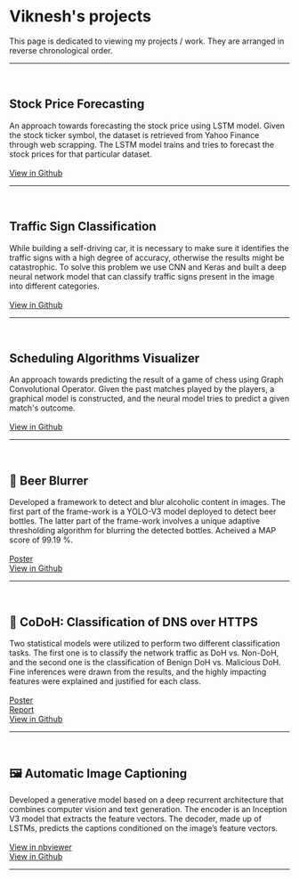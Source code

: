 # Viknesh's projects

This page is dedicated to viewing my projects / work. They are arranged in reverse chronological order.

***

<br>

## Stock Price Forecasting
An approach towards forecasting the stock price using LSTM model. Given the stock ticker symbol, the dataset is retrieved from Yahoo Finance through web scrapping. The LSTM model trains and tries to forecast the stock prices for that particular dataset. <br><br>
<a href="https://github.com/Viknesh-Rajaramon/Stock-Price-Forecasting" target="_blank">View in Github</a> <br>


***

<br>

## Traffic Sign Classification
While building a self-driving car, it is necessary to make sure it identifies the traffic signs with a high degree of accuracy, otherwise the results might be catastrophic. To solve this problem we use CNN and Keras and built a deep neural network model that can classify traffic signs present in the image into different categories. <br> <br> 
<a href="https://github.com/Viknesh-Rajaramon/Traffic-Sign-Classification" target="_blank">View in Github</a> <br>


***

<br>

## Scheduling Algorithms Visualizer
An approach towards predicting the result of a game of chess using Graph Convolutional Operator. Given the past matches played by the players, a graphical model is constructed, and the neural model tries to predict a given match's outcome.<br> <br> 
<a href="https://github.com/siddarth-c/Graph-Chess" target="_blank">View in Github</a> <br>

***

<br>

## 🍷 Beer Blurrer
Developed a framework to detect and blur alcoholic content in images. The first part of the frame-work is a YOLO-V3 model deployed to detect beer bottles. The latter part of the frame-work involves a unique adaptive thresholding algorithm for blurring the detected bottles. Acheived a MAP score of 99.19 %. <br> <br> 
<a href="https://raw.githubusercontent.com/siddarth-c/Digital-Image-Processing/main/Poster.png" target="_blank">Poster</a> <br>
<a href="https://github.com/siddarth-c/Digital-Image-Processing" target="_blank">View in Github</a> <br>

***

<br>


## 🔐 CoDoH: Classification of DNS over HTTPS
Two statistical models were utilized to perform two different classification tasks. The first one is to classify the network traffic as DoH vs. Non-DoH, and the second one is the classification of Benign DoH vs. Malicious DoH. Fine inferences were drawn from the results, and the highly impacting features were explained and justified for each class. <br> <br> 
<a href="https://raw.githubusercontent.com/siddarth-c/CoDoH/main/Poster.png" target="_blank">Poster</a> <br>
<a href="https://github.com/siddarth-c/CoDoH/blob/main/Report.pdf" target="_blank">Report</a> <br>
<a href="https://github.com/siddarth-c/CoDoH" target="_blank">View in Github</a> <br>

***



<br>

## 🖼️ Automatic Image Captioning
Developed a generative model based on a deep recurrent architecture that combines computer vision and text generation. The encoder is an Inception V3 model that extracts the feature vectors. The decoder, made up of LSTMs, predicts the captions conditioned on the image’s feature vectors. <br> <br> 
<a href="https://nbviewer.jupyter.org/github/siddarth-c/MachineLearning/blob/master/NLP/Image%20Captioning/Image%20captioning%20Train.ipynb" target="_blank">View in nbviewer</a> <br>
<a href="https://github.com/siddarth-c/MachineLearning/tree/master/NLP/Image%20Captioning" target="_blank">View in Github</a> <br>

***
